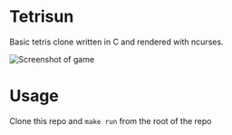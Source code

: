 # Tetrisun

Basic tetris clone written in C and rendered with ncurses.

![Screenshot of game](http://imgur.com/x5Opmgf.jpg)

# Usage

Clone this repo and `make run` from the root of the repo
